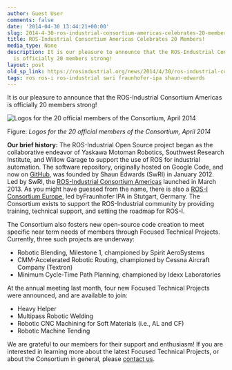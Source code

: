 ```yaml
---
author: Guest User
comments: false
date: '2014-04-30 13:44:21+00:00'
slug: 2014-4-30-ros-industrial-consortium-americas-celebrates-20-members
title: ROS-Industrial Consortium Americas Celebrates 20 Members!
media_type: None
description: It is our pleasure to announce that the ROS-Industrial Consortium Americas
  is officially 20 members strong!
layout: post
old_sp_link: https://rosindustrial.org/news/2014/4/30/ros-industrial-consortium-americas-celebrates-20-members
tags: ros ros-i ros-industrial swri fraunhofer-ipa shaun-edwards
---
```


It is our pleasure to announce that the ROS-Industrial Consortium Americas is officially 20 members strong!

![Logos for the 20 official members of the Consortium, April 2014](https://images.squarespace-cdn.com/content/v1/51df34b1e4b08840dcfd2841/1398848912472-M8MF4CDDYBTKUGQ2IFWG/April_2014.jpg)

Figure: *Logos for the 20 official members of the Consortium, April 2014*

**Our brief history:** The ROS-Industrial Open Source project began as the collaborative endeavor of Yaskawa Motoman Robotics, Southwest Research Institute, and Willow Garage to support the use of ROS for industrial automation. The software repository, originally hosted on Google Code, and now on [GitHub](https://github.com/ros-industrial), was founded by Shaun Edwards (SwRI) in January 2012. Led by SwRI, the [ROS-Industrial Consortium Americas](/ric) launched in March 2013. As you might have guessed from the name, there is also a [ROS-I Consortium Europe](http://ric-eu.rosindustrial.org/), led byFraunhofer IPA in Stutgart, Germany. The Consortium exists to support the ROS-Industrial community by providing training, technical support, and setting the roadmap for ROS-I.

The Consortium also fosters new open-source code creation to meet specific near term needs of members through Focused Technical Projects. Currently, three such projects are underway:

* Robotic Blending, Milestone 1, championed by Spirit AeroSystems
* CMM-Accelerated Robotic Routing, championed by Cessna Aircraft Company (Textron)
* Minimum Cycle-Time Path Planning, championed by Idexx Laboratories

At the annual meeting last month, four new Focused Technical Projects were announced, and are available to join:

* Heavy Helper
* Multipass Robotic Welding
* Robotic CNC Machining for Soft Materials (i.e., AL and CF)
* Robotic Machine Tending

We are grateful to our members for their support and enthusiasm! If you are interested in learning more about the latest Focused Technical Projects, or about the Consortium in general, please [contact us](/contact-us).


